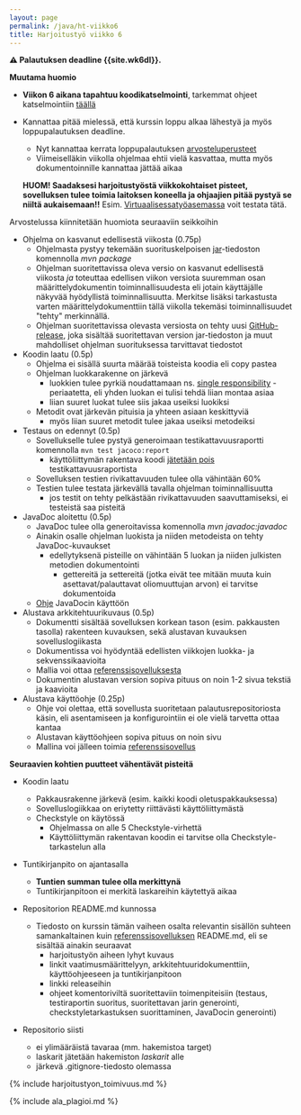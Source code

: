 ```yaml
---
layout: page
permalink: /java/ht-viikko6
title: Harjoitustyö viikko 6
---
```


**⚠️ Palautuksen deadline {{site.wk6dl}}.**

**Muutama huomio**

- **Viikon 6 aikana tapahtuu koodikatselmointi**, tarkemmat ohjeet katselmointiin [täällä](/koodikatselmointi)
- Kannattaa pitää mielessä, että kurssin loppu alkaa lähestyä ja myös loppupalautuksen deadline.

  - Nyt kannattaa kerrata loppupalautuksen [arvosteluperusteet](/java/arvosteluperusteet)
  - Viimeiselläkin viikolla ohjelmaa ehtii vielä kasvattaa, mutta myös dokumentoinnille kannattaa jättää aikaa

  **HUOM! Saadaksesi harjoitustyöstä viikkokohtaiset pisteet, sovelluksen tulee toimia laitoksen koneella ja ohjaajien pitää pystyä se niiltä aukaisemaan!!** Esim. [Virtuaalisessatyöasemassa](https://vdi.helsinki.fi) voit testata tätä.

Arvostelussa kiinnitetään huomiota seuraaviin seikkoihin

- Ohjelma on kasvanut edellisestä viikosta (0.75p)
  - Ohjelmasta pystyy tekemään suorituskelpoisen [jar](/java/maven#jarin-generointi)-tiedoston komennolla _mvn package_
  - Ohjelman suoritettavissa oleva versio on kasvanut edellisestä viikosta _ja_ toteuttaa edellisen viikon versiota suuremman osan määrittelydokumentin toiminnallisuudesta eli jotain käyttäjälle näkyvää hyödyllistä toiminnallisuutta.
    Merkitse lisäksi tarkastusta varten määrittelydokumenttiin tällä viikolla tekemäsi toiminnallisuudet "tehty" merkinnällä.
  - Ohjelman suoritettavissa olevasta versiosta on tehty uusi [GitHub-release](/release), joka sisältää suoritettavan version jar-tiedoston ja muut mahdolliset ohjelman suorituksessa tarvittavat tiedostot
- Koodin laatu (0.5p)
  - Ohjelma ei sisällä suurta määrää toisteista koodia eli copy pastea
  - Ohjelman luokkarakenne on järkevä
    - luokkien tulee pyrkiä noudattamaan ns. [single responsibility](https://materiaalit.github.io/ohjelmointi-s17/part6/) -periaatetta, eli yhden luokan ei tulisi tehdä liian montaa asiaa
    - liian suuret luokat tulee siis jakaa useiksi luokiksi
  - Metodit ovat järkevän pituisia ja yhteen asiaan keskittyviä
    - myös liian suuret metodit tulee jakaa useiksi metodeiksi
- Testaus on edennyt (0.5p)
  - Sovellukselle tulee pystyä generoimaan testikattavuusraportti komennolla <code>mvn test jacoco:report</code>
    - käyttöliittymän rakentava koodi [jätetään pois](/java/maven#koodin-huomiotta-jättäminen-kattavuusraportissa) testikattavuusraportista
  - Sovelluksen testien rivikattavuuden tulee olla vähintään 60%
  - Testien tulee testata järkevällä tavalla ohjelman toiminnallisuutta
    - jos testit on tehty pelkästään rivikattavuuden saavuttamiseksi, ei testeistä saa pisteitä
- JavaDoc aloitettu (0.5p)
  - JavaDoc tulee olla generoitavissa komennolla _mvn javadoc:javadoc_
  - Ainakin osalle ohjelman luokista ja niiden metodeista on tehty JavaDoc-kuvaukset
    - edellytyksenä pisteille on vähintään 5 luokan ja niiden julkisten metodien dokumentointi
      - gettereitä ja settereitä (jotka eivät tee mitään muuta kuin asettavat/palauttavat oliomuuttujan arvon) ei tarvitse dokumentoida
  - [Ohje](/java/javadoc) JavaDocin käyttöön
- Alustava arkkitehtuurikuvaus (0.5p)
  - Dokumentti sisältää sovelluksen korkean tason (esim. pakkausten tasolla) rakenteen kuvauksen, sekä alustavan kuvauksen sovelluslogiikasta
  - Dokumentissa voi hyödyntää edellisten viikkojen luokka- ja sekvenssikaavioita
  - Mallia voi ottaa [referenssisovelluksesta](https://github.com/mluukkai/OtmTodoApp/blob/master/dokumentaatio/arkkitehtuuri.md#sovelluslogiikka)
  - Dokumentin alustavan version sopiva pituus on noin 1-2 sivua tekstiä ja kaavioita
- Alustava käyttöohje (0.25p)
  - Ohje voi olettaa, että sovellusta suoritetaan palautusrepositoriosta käsin, eli asentamiseen ja konfigurointiin ei ole vielä tarvetta ottaa kantaa
  - Alustavan käyttöohjeen sopiva pituus on noin sivu
  - Mallina voi jälleen toimia [referenssisovellus](https://github.com/mluukkai/OtmTodoApp/blob/master/dokumentaatio/kayttoohje.md)

**Seuraavien kohtien puutteet vähentävät pisteitä**

- Koodin laatu
  - Pakkausrakenne järkevä (esim. kaikki koodi oletuspakkauksessa)
  - Sovelluslogiikkaa on eriytetty riittävästi käyttöliittymästä
  - Checkstyle on käytössä
    - Ohjelmassa on alle 5 Checkstyle-virhettä
    - Käyttöliittymän rakentavan koodin ei tarvitse olla Checkstyle-tarkastelun alla
- Tuntikirjanpito on ajantasalla
  - **Tuntien summan tulee olla merkittynä**
  - Tuntikirjanpitoon ei merkitä laskareihin käytettyä aikaa
- Repositorion README.md kunnossa
  - Tiedosto on kurssin tämän vaiheen osalta relevantin sisällön suhteen samankaltainen kuin [referenssisovelluksen](https://github.com/mluukkai/OtmTodoApp) README.md, eli se sisältää ainakin seuraavat
    - harjoitustyön aiheen lyhyt kuvaus
    - linkit vaatimusmäärittelyyn, arkkitehtuuridokumenttiin, käyttöohjeeseen ja tuntikirjanpitoon
    - linkki releaseihin
    - ohjeet komentoriviltä suoritettaviin toimenpiteisiin (testaus, testiraportin suoritus, suoritettavan jarin generointi, checkstyletarkastuksen suorittaminen, JavaDocin generointi)
- Repositorio siisti

  - ei ylimääräistä tavaraa (mm. hakemistoa target)
  - laskarit jätetään hakemiston _laskarit_ alle
  - järkevä .gitignore-tiedosto olemassa

{% include harjoitustyon_toimivuus.md %}

{% include ala_plagioi.md %}
